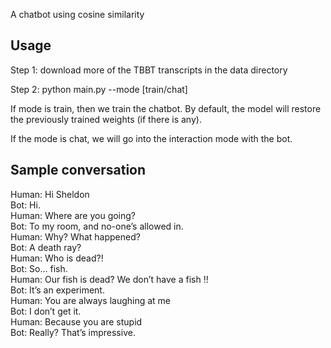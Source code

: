 A chatbot using cosine similarity

<h2>Usage</h2>

Step 1: download more of the TBBT transcripts in the data directory

Step 2:
python main.py --mode [train/chat] <br>

If mode is train, then we train the chatbot. By default, the model will
restore the previously trained weights (if there is any).

If the mode is chat, we will go into the interaction mode with the bot.

<h2>Sample conversation</h2>
Human:  Hi Sheldon<br>
Bot:  Hi.<br>
Human:  Where are you going?<br>
Bot:  To my room, and no-one’s allowed in.<br>
Human:  Why?  What happened?<br>
Bot:  A death ray?<br>
Human:  Who is dead?!<br>
Bot:  So...  fish.<br>
Human:  Our fish is dead?  We don’t have a fish !!<br>
Bot:  It’s an experiment.<br>
Human:  You are always laughing at me<br>
Bot:  I don’t get it.<br>
Human:  Because you are stupid<br>
Bot:  Really?  That’s impressive.<br>
